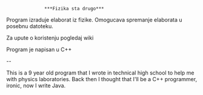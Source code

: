                   ***Fizika sta drugo***

Program izraduje elaborat iz fizike.
Omogucava spremanje elaborata u posebnu datoteku.

Za upute o koristenju pogledaj wiki

Program je napisan u C++


--

This is a 9 year old program that I wrote in technical high school to help me with physics laboratories.
Back then I thought that I'll be a C++ programmer, ironic, now I write Java.
